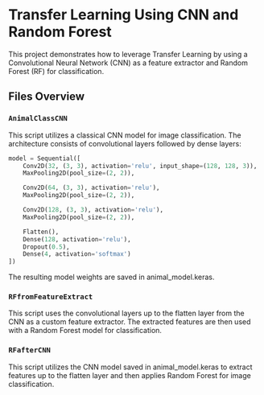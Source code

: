 # Transfer Learning Using CNN and Random Forest

This project demonstrates how to leverage Transfer Learning by using a Convolutional Neural Network (CNN) as a feature extractor and Random Forest (RF) for classification.

## Files Overview

### `AnimalClassCNN`

This script utilizes a classical CNN model for image classification. The architecture consists of convolutional layers followed by dense layers:

```python
model = Sequential([
    Conv2D(32, (3, 3), activation='relu', input_shape=(128, 128, 3)),
    MaxPooling2D(pool_size=(2, 2)),

    Conv2D(64, (3, 3), activation='relu'),
    MaxPooling2D(pool_size=(2, 2)),

    Conv2D(128, (3, 3), activation='relu'),
    MaxPooling2D(pool_size=(2, 2)),

    Flatten(),
    Dense(128, activation='relu'),
    Dropout(0.5),
    Dense(4, activation='softmax')
])
```

The resulting model weights are saved in animal_model.keras.

### `RFfromFeatureExtract`
This script uses the convolutional layers up to the flatten layer from the CNN as a custom feature extractor. The extracted features are then used with a Random Forest model for classification.

### `RFafterCNN`
This script utilizes the CNN model saved in animal_model.keras to extract features up to the flatten layer and then applies Random Forest for image classification.
